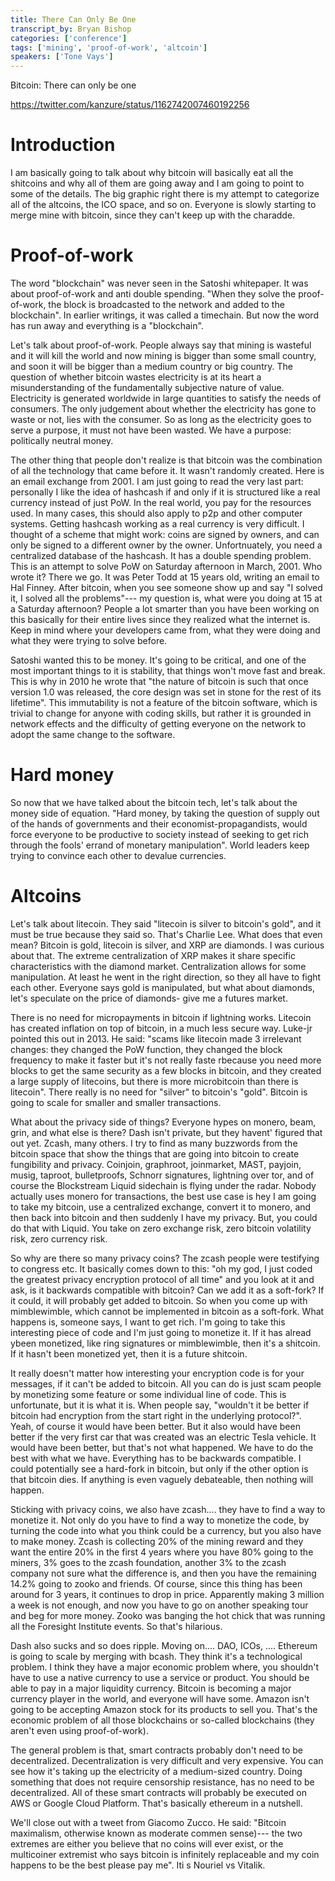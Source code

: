```yaml
---
title: There Can Only Be One
transcript_by: Bryan Bishop
categories: ['conference']
tags: ['mining', 'proof-of-work', 'altcoin']
speakers: ['Tone Vays']
---
```


Bitcoin: There can only be one

<https://twitter.com/kanzure/status/1162742007460192256>

# Introduction

I am basically going to talk about why bitcoin will basically eat all the shitcoins and why all of them are going away and I am going to point to some of the details. The big graphic right there is my attempt to categorize all of the altcoins, the ICO space, and so on. Everyone is slowly starting to merge mine with bitcoin, since they can't keep up with the charadde.

# Proof-of-work

The word "blockchain" was never seen in the Satoshi whitepaper. It was about proof-of-work and anti double spending. "When they solve the proof-of-work, the block is broadcasted to the network and added to the blockchain". In earlier writings, it was called a timechain. But now the word has run away and everything is a "blockchain".

Let's talk about proof-of-work. People always say that mining is wasteful and it will kill the world and now mining is bigger than some small country, and soon it will be bigger than a medium country or big country. The question of whether bitcoin wastes electricity is at its heart a misunderstanding of the fundamentally subjective nature of value. Electricity is generated worldwide in large quantities to satisfy the needs of consumers. The only judgement about whether the electricity has gone to waste or not, lies with the consumer. So as long as the electricity goes to serve a purpose, it must not have been wasted. We have a purpose: politically neutral money.

The other thing that people don't realize is that bitcoin was the combination of all the technology that came before it. It wasn't randomly created. Here is an email exchange from 2001. I am just going to read the very last part: personally I like the idea of hashcash if and only if it is structured like a real currency instead of just PoW. In the real world, you pay for the resources used. In many cases, this should also apply to p2p and other computer systems. Getting hashcash working as a real currency is very difficult. I thought of a scheme that might work: coins are signed by owners, and can only be signed to a different owner by the owner. Unfortnuately, you need a centralized database of the hashcash. It has a double spending problem. This is an attempt to solve PoW on Saturday afternoon in March, 2001. Who wrote it? There we go. It was Peter Todd at 15 years old, writing an email to Hal Finney. After bitcoin, when you see someone show up and say "I solved it, I solved all the problems"--- my question is, what were you doing at 15 at a Saturday afternoon? People a lot smarter than you have been working on this basically for their entire lives since they realized what the internet is. Keep in mind where your developers came from, what they were doing and what they were trying to solve before.

Satoshi wanted this to be money. It's going to be critical, and one of the most important things to it is stability, that things won't move fast and break. This is why in 2010 he wrote that "the nature of bitcoin is such that once version 1.0 was released, the core design was set in stone for the rest of its lifetime". This immutability is not a feature of the bitcoin software, which is trivial to change for anyone with coding skills, but rather it is grounded in network effects and the difficulty of getting everyone on the network to adopt the same change to the software.

# Hard money

So now that we have talked about the bitcoin tech, let's talk about the money side of equation. "Hard money, by taking the question of supply out of the hands of governments and their economist-propagandists, would force everyone to be productive to society instead of seeking to get rich through the fools' errand of monetary manipulation". World leaders keep trying to convince each other to devalue currencies.

# Altcoins

Let's talk about litecoin. They said "litecoin is silver to bitcoin's gold", and it must be true because they said so. That's Charlie Lee. What does that even mean? Bitcoin is gold, litecoin is silver, and XRP are diamonds. I was curious about that. The extreme centralization of XRP makes it share specific characteristics with the diamond market. Centralization allows for some manipulation. At least he went in the right direction, so they all have to fight each other. Everyone says gold is manipulated, but what about diamonds, let's speculate on the price of diamonds- give me a futures market.

There is no need for micropayments in bitcoin if lightning works. Litecoin has created inflation on top of bitcoin, in a much less secure way. Luke-jr pointed this out in 2013. He said: "scams like litecoin made 3 irrelevant changes: they changed the PoW function, they changed the block frequency to make it faster but it's not really faste rbecause you need more blocks to get the same security as a few blocks in bitcoin, and they created a large supply of litecoins, but there is more microbitcoin than there is litecoin". There really is no need for "silver" to bitcoin's "gold". Bitcoin is going to scale for smaller and smaller transactions.

What about the privacy side of things? Everyone hypes on monero, beam, grin, and what else is there? Dash isn't private, but they havent' figured that out yet. Zcash, many others. I try to find as many buzzwords from the bitcoin space that show the things that are going into bitcoin to create fungibility and privacy. Coinjoin, graphroot, joinmarket, MAST, payjoin, musig, taproot, bulletproofs, Schnorr signatures, lightning over tor, and of course the Blockstream Liquid sidechain is flying under the radar. Nobody actually uses monero for transactions, the best use case is hey I am going to take my bitcoin, use a centralized exchange, convert it to monero, and then back into bitcoin and then suddenly I have my privacy. But, you could do that with Liquid. You take on zero exchange risk, zero bitcoin volatility risk, zero currency risk.

So why are there so many privacy coins? The zcash people were testifying to congress etc. It basically comes down to this: "oh my god, I just coded the greatest privacy encryption protocol of all time" and you look at it and ask, is it backwards compatible with bitcoin? Can we add it as a soft-fork? If it could, it will probably get added to bitcoin. So when you come up with mimblewimble, which cannot be implemented in bitcoin as a soft-fork. What happens is, someone says, I want to get rich. I'm going to take this interesting piece of code and I'm just going to monetize it. If it has alread ybeen monetized, like ring signatures or mimblewimble, then it's a shitcoin. If it hasn't been monetized yet, then it is a future shitcoin.

It really doesn't matter how interesting your encryption code is for your messages, if it can't be added to bitcoin. All you can do is just scam people by monetizing some feature or some individual line of code. This is unfortunate, but it is what it is. When people say, "wouldn't it be better if bitcoin had encryption from the start right in the underlying protocol?". Yeah, of course it would have been better. But it also would have been better if the very first car that was created was an electric Tesla vehicle. It would have been better, but that's not what happened. We have to do the best with what we have. Everything has to be backwards compatible. I could potentially see a hard-fork in bitcoin, but only if the other option is that bitcoin dies. If anything is even vaguely debateable, then nothing will happen.

Sticking with privacy coins, we also have zcash.... they have to find a way to monetize it. Not only do you have to find a way to monetize the code, by turning the code into what you think could be a currency, but you also have to make money. Zcash is collecting 20% of the mining reward and they want the entire 20% in the first 4 years where you have 80% going to the miners, 3% goes to the zcash foundation, another 3% to the zcash company not sure what the difference is, and then you have the remaining 14.2% going to zooko and friends. Of course, since this thing has been around for 3 years, it continues to drop in price. Apparently making 3 million a week is not enough, and now you have to go on another speaking tour and beg for more money. Zooko was banging the hot chick that was running all the Foresight Institute events. So that's hilarious.

Dash also sucks and so does ripple. Moving on.... DAO, ICOs, .... Ethereum is going to scale by merging with bcash. They think it's a technological problem. I think they have a major economic problem where, you shouldn't have to use a native currency to use a service or product. You should be able to pay in a major liquidity currency. Bitcoin is becoming a major currency player in the world, and everyone will have some. Amazon isn't going to be accepting Amazon stock for its products to sell you. That's the economic problem of all those blockchains or so-called blockchains (they aren't even using proof-of-work).

The general problem is that, smart contracts probably don't need to be decentralized. Decentralization is very difficult and very expensive. You can see how it's taking up the electricity of a medium-sized country. Doing something that does not require censorship resistance, has no need to be decentralized. All of these smart contracts will probably be executed on AWS or Google Cloud Platform. That's basically ethereum in a nutshell.

We'll close out with a tweet from Giacomo Zucco. He said: "Bitcoin maximalism, otherwise known as moderate commen sense)--- the two extremes are either you believe that no coins will ever exist, or the multicoiner extremist who says bitcoin is infinitely replaceable and my coin happens to be the best please pay me".  Iti s Nouriel vs Vitalik.


